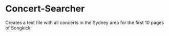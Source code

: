 # Concert-Searcher
Creates a text file with all concerts in the Sydney area for the first 10 pages of Songkick
